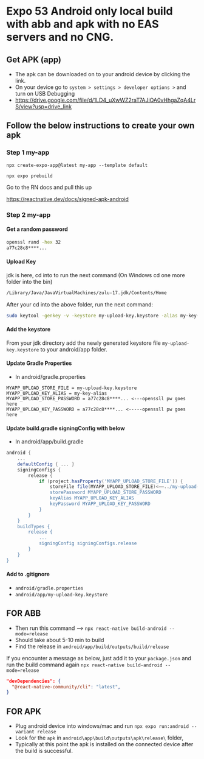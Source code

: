
# Expo 53 Android only local build with abb and apk with no EAS servers and no CNG. 

## Get APK (app)
- The apk can be downloaded on to your android device by clicking the link.
- On your device go to `system > settings > developer options >` and turn on USB Debugging
- https://drive.google.com/file/d/1LD4_uXwWZ2raT7AJiOA0vHhgaZqA4LrS/view?usp=drive_link

## Follow the below instructions to create your own apk 

### Step 1 my-app

`npx create-expo-app@latest my-app --template default`

`npx expo prebuild`

Go to the RN docs and pull this up

https://reactnative.dev/docs/signed-apk-android


### Step 2 my-app

#### Get a random password
```bash
openssl rand -hex 32
a77c28c8****...
```
#### Upload Key
jdk is here, cd into to  run the next command (On Windows cd one more folder into the bin)
```bash
/Library/Java/JavaVirtualMachines/zulu-17.jdk/Contents/Home
```
After your cd into the above folder, run the next command:
```bash
sudo keytool -genkey -v -keystore my-upload-key.keystore -alias my-key-alias -keyalg RSA -keysize 2048 -validity 10000
```

#### Add the keystore
From your jdk directory add the newly generated keystore file `my-upload-key.keystore`
to your android/app folder.


#### Update Gradle Properties
 - In android/gradle.properties
```properties
MYAPP_UPLOAD_STORE_FILE = my-upload-key.keystore
MYAPP_UPLOAD_KEY_ALIAS = my-key-alias
MYAPP_UPLOAD_STORE_PASSWORD = a77c28c8****... <---openssll pw goes here
MYAPP_UPLOAD_KEY_PASSWORD = a77c28c8****... <-----openssll pw goes here
```



#### Update build.gradle signingConfig with below
- In android/app/build.gradle
```gradle
android {
    ...
    defaultConfig { ... }
    signingConfigs {
        release {
            if (project.hasProperty('MYAPP_UPLOAD_STORE_FILE')) {
                storeFile file(MYAPP_UPLOAD_STORE_FILE)<——../my-upload-key.keystore
                storePassword MYAPP_UPLOAD_STORE_PASSWORD
                keyAlias MYAPP_UPLOAD_KEY_ALIAS
                keyPassword MYAPP_UPLOAD_KEY_PASSWORD
            }
        }
    }
    buildTypes {
        release {
            ...
            signingConfig signingConfigs.release
        }
    }
}
```


#### Add to .gitignore
- ```android/gradle.properties```
- ```android/app/my-upload-key.keystore```

## FOR ABB
- Then run this command —> ```npx react-native build-android --mode=release```
- Should take about 5-10 min to build
- Find the release in `android/app/build/outputs/build/release`

If you encounter a message as below, just add it to your `package.json` and run the build command again ```npx react-native build-android --mode=release```

  ```json
  "devDependencies": {
    "@react-native-community/cli": "latest",
  }
  ```

## FOR APK
- Plug android device into windows/mac and run `npx expo run:android --variant release`
- Look for the `apk` in `android\app\build\outputs\apk\release\` folder,
- Typically at this point the apk is installed on the connected device after the build is successful.
